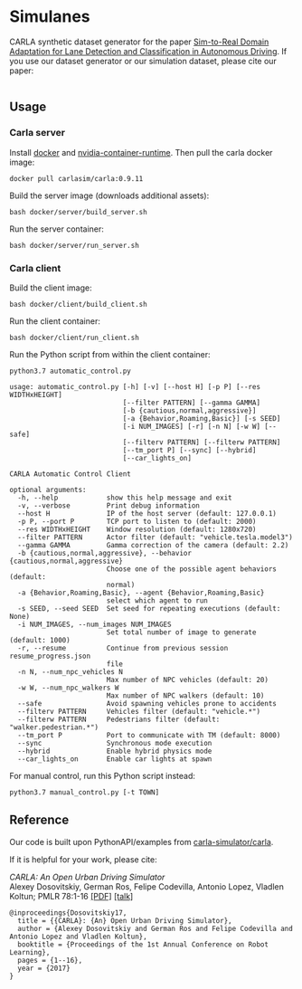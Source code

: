 # Simulanes

CARLA synthetic dataset generator for the paper [Sim-to-Real Domain Adaptation for Lane Detection and Classification in Autonomous Driving](). 
If you use our dataset generator or our simulation dataset, please cite our paper:
```

```

## Usage

### Carla server
Install [docker](https://docs.docker.com/engine/install/) and [nvidia-container-runtime](https://nvidia.github.io/nvidia-container-runtime/). 
Then pull the carla docker image:
```
docker pull carlasim/carla:0.9.11
```
Build the server image (downloads additional assets):
```
bash docker/server/build_server.sh
```
Run the server container:
```
bash docker/server/run_server.sh
```

### Carla client
Build the client image:
```
bash docker/client/build_client.sh
```
Run the client container:
```
bash docker/client/run_client.sh
```
Run the Python script from within the client container:
```
python3.7 automatic_control.py
```
```
usage: automatic_control.py [-h] [-v] [--host H] [-p P] [--res WIDTHxHEIGHT]
                            [--filter PATTERN] [--gamma GAMMA]
                            [-b {cautious,normal,aggressive}]
                            [-a {Behavior,Roaming,Basic}] [-s SEED]
                            [-i NUM_IMAGES] [-r] [-n N] [-w W] [--safe]
                            [--filterv PATTERN] [--filterw PATTERN]
                            [--tm_port P] [--sync] [--hybrid]
                            [--car_lights_on]

CARLA Automatic Control Client

optional arguments:
  -h, --help            show this help message and exit
  -v, --verbose         Print debug information
  --host H              IP of the host server (default: 127.0.0.1)
  -p P, --port P        TCP port to listen to (default: 2000)
  --res WIDTHxHEIGHT    Window resolution (default: 1280x720)
  --filter PATTERN      Actor filter (default: "vehicle.tesla.model3")
  --gamma GAMMA         Gamma correction of the camera (default: 2.2)
  -b {cautious,normal,aggressive}, --behavior {cautious,normal,aggressive}
                        Choose one of the possible agent behaviors (default:
                        normal)
  -a {Behavior,Roaming,Basic}, --agent {Behavior,Roaming,Basic}
                        select which agent to run
  -s SEED, --seed SEED  Set seed for repeating executions (default: None)
  -i NUM_IMAGES, --num_images NUM_IMAGES
                        Set total number of image to generate (default: 1000)
  -r, --resume          Continue from previous session resume_progress.json
                        file
  -n N, --num_npc_vehicles N
                        Max number of NPC vehicles (default: 20)
  -w W, --num_npc_walkers W
                        Max number of NPC walkers (default: 10)
  --safe                Avoid spawning vehicles prone to accidents
  --filterv PATTERN     Vehicles filter (default: "vehicle.*")
  --filterw PATTERN     Pedestrians filter (default: "walker.pedestrian.*")
  --tm_port P           Port to communicate with TM (default: 8000)
  --sync                Synchronous mode execution
  --hybrid              Enable hybrid physics mode
  --car_lights_on       Enable car lights at spawn
```
For manual control, run this Python script instead:
```
python3.7 manual_control.py [-t TOWN]
```

## Reference

Our code is built upon PythonAPI/examples from [carla-simulator/carla](https://github.com/carla-simulator/carla/tree/master/PythonAPI/examples).

If it is helpful for your work, please cite:

_CARLA: An Open Urban Driving Simulator_<br>Alexey Dosovitskiy, German Ros,
Felipe Codevilla, Antonio Lopez, Vladlen Koltun; PMLR 78:1-16
[[PDF]](http://proceedings.mlr.press/v78/dosovitskiy17a/dosovitskiy17a.pdf)
[[talk]](https://www.youtube.com/watch?v=xfyK03MEZ9Q&feature=youtu.be&t=2h44m30s)

```
@inproceedings{Dosovitskiy17,
  title = {{CARLA}: {An} Open Urban Driving Simulator},
  author = {Alexey Dosovitskiy and German Ros and Felipe Codevilla and Antonio Lopez and Vladlen Koltun},
  booktitle = {Proceedings of the 1st Annual Conference on Robot Learning},
  pages = {1--16},
  year = {2017}
}
```

